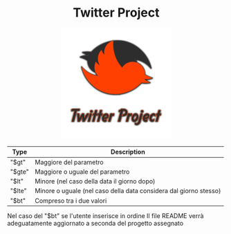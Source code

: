 <h1 align="center">Twitter Project</h1>
 
<div align="center">
<img widht="256" height="256" src=".github/logo.png">
</div>

| Type | Description |
| ------ | --------|
| "$gt"| Maggiore del parametro
| "$gte" | Maggiore o uguale del parametro
| "$lt" | Minore (nel caso della data il giorno dopo)|
| "$lte" | Minore o uguale (nel caso della data considera dal giorno stesso) |
| "$bt"| Compreso tra i due valori|

Nel caso del "$bt" se l'utente inserisce in ordine 
Il file README verrà adeguatamente aggiornato a seconda del progetto assegnato
